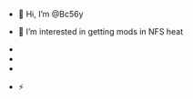 - 👋 Hi, I’m @Bc56y
- 👀 I’m interested in getting mods in NFS heat

- 
  
- 

- 
- ⚡ 

<!---
Bc56y/Bc56y is a ✨ special ✨ repository because its `README.md` (this file) appears on your GitHub profile.
You can click the Preview link to take a look at your changes.
--->
